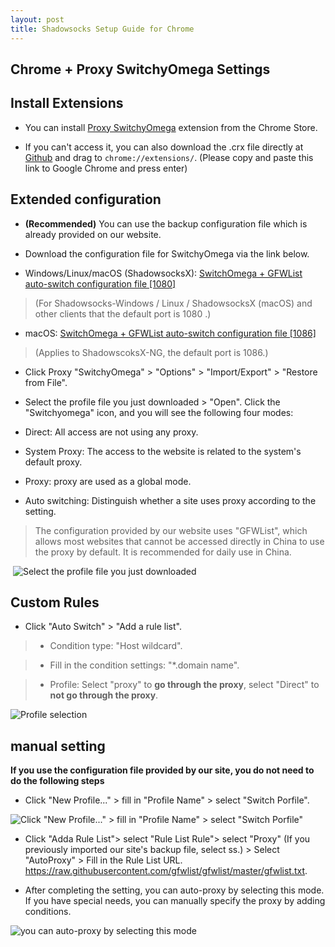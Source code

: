 ```yaml
---
layout: post
title: Shadowsocks Setup Guide for Chrome
---
```


## Chrome + Proxy SwitchyOmega Settings

## Install Extensions

* You can install [Proxy SwitchyOmega](https://chrome.google.com/webstore/detail/padekgcemlokbadohgkifijomclgjgif) extension from the Chrome Store.

* If you can't access it, you can also download the .crx file directly at [Github](https://github.com/FelisCatus/SwitchyOmega/releases) and drag to `chrome://extensions/`. (Please copy and paste this link to Google Chrome and press enter)

## Extended configuration

* **(Recommended)** You can use the backup configuration file which is already provided on our website.

* Download the configuration file for SwitchyOmega via the link below.

* Windows/Linux/macOS (ShadowsocksX): [SwitchOmega + GFWList auto-switch configuration file [1080]](downloads/OmegaOptions-1080.bak)

> (For Shadowsocks-Windows / Linux / ShadowsocksX (macOS) and other clients that the default port is 1080 .)

* macOS: [SwitchOmega + GFWList auto-switch configuration file [1086]](downloads/OmegaOptions-1086.bak)

>(Applies to ShadowscoksX-NG, the default port is 1086.)

* Click Proxy "SwitchyOmega" > "Options" > "Import/Export" > "Restore from File".
* Select the profile file you just downloaded > "Open".
  Click the "Switchyomega" icon, and you will see the following four modes:

* Direct: All access are not using any proxy.

* System Proxy: The access to the website is related to the system's default proxy.

* Proxy: proxy are used as a global mode.

* Auto switching: Distinguish whether a site uses proxy according to the setting.

> The configuration provided by our website uses "GFWList", which allows most websites that cannot be accessed directly in China to use the proxy by default. It is recommended for daily use in China.

 ![Select the profile file you just downloaded](../images/images-en/switchyOmega.png)

## Custom Rules

* Click "Auto Switch" > "Add a rule list".

>* Condition type: "Host wildcard".

>* Fill in the condition settings: "*.domain name".

>* Profile: Select "proxy" to **go through the proxy**, select "Direct" to **not go through the proxy**.

![Profile selection](../images/images-en/customize.png)

## manual setting

**If you use the configuration file provided by our site, you do not need to do the following steps**

* Click "New Profile..." > fill in "Profile Name" > select "Switch Porfile".

![Click "New Profile..." > fill in "Profile Name" > select "Switch Porfile"](../images/images-en/new1.png)

* Click "Adda Rule List"> select "Rule List Rule"> select "Proxy" (If you previously imported our site's backup file, select ss.) > Select "AutoProxy" > Fill in the Rule List URL. https://raw.githubusercontent.com/gfwlist/gfwlist/master/gfwlist.txt.

* After completing the setting, you can auto-proxy by selecting this mode. If you have special needs, you can manually specify the proxy by adding conditions.

![you can auto-proxy by selecting this mode](../images/images-en/new2.png)